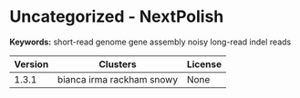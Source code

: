 # Uncategorized - NextPolish



**Keywords:** short-read genome gene assembly noisy long-read indel reads



| Version | Clusters | License |
| ------- | -------- | ------- |
| 1.3.1 | bianca irma rackham snowy | None |
